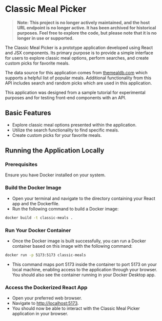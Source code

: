 # Classic Meal Picker

> **Note: This project is no longer actively maintained, and the host URL endpoint is no longer active. It has been archived for historical purposes. Feel free to explore the code, but please note that it is no longer in use or supported.**

The Classic Meal Picker is a prototype application developed using React and JSX components. Its primary purpose is to provide a simple interface for users to explore classic meal options, perform searches, and create custom picks for favorite meals. 

The data source for this application comes from [themealdb.com](https://www.themealdb.com/ "themealdb.com") which supports a helpful list of popular meals. Additional functionality from this API includes search and random picks which are used in this application. 

This application was designed from a sample tutorial for experimental purposes and for testing front-end components with an API. 

## Basic Features
- Explore classic meal options presented within the application.
- Utilize the search functionality to find specific meals.
- Create custom picks for your favorite meals.

## Running the Application Locally

### Prerequisites
Ensure you have Docker installed on your system.

### Build the Docker Image
- Open your terminal and navigate to the directory containing your React app and the Dockerfile.
- Run the following command to build a Docker image:
```bash
docker build -t classic-meals .
```

### Run Your Docker Container
- Once the Docker image is built successfully, you can run a Docker container based on this image with the following command:
```bash
docker run -p 5173:5173 classic-meals
```
- This command maps port 5173 inside the container to port 5173 on your local machine, enabling access to the application through your browser. You should also see the container running in your Docker Desktop app.

### Access the Dockerized React App
- Open your preferred web browser.
- Navigate to [http://localhost:5173](http://localhost:5173).
- You should now be able to interact with the Classic Meal Picker application in your browser.

